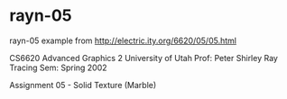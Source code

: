 # rayn-05
rayn-05 example from http://electric.ity.org/6620/05/05.html

CS6620	Advanced Graphics 2	University of Utah
Prof: Peter Shirley	Ray Tracing	Sem: Spring 2002

Assignment 05 - Solid Texture (Marble)
